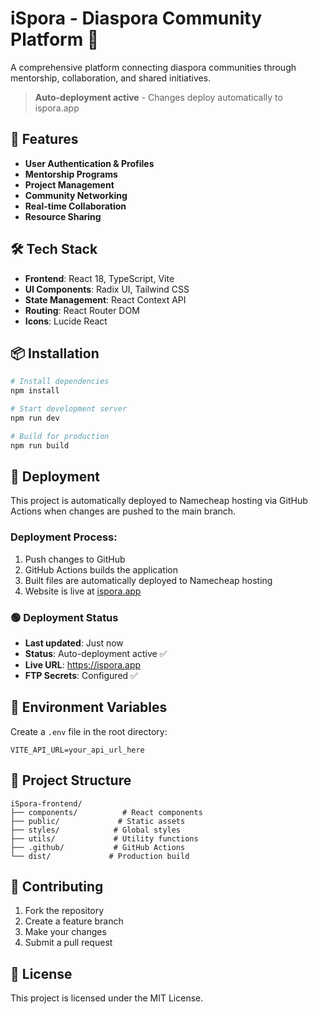 ﻿# iSpora - Diaspora Community Platform 🚀

A comprehensive platform connecting diaspora communities through mentorship, collaboration, and shared initiatives.

> **Auto-deployment active** - Changes deploy automatically to ispora.app

## 🚀 Features

- **User Authentication & Profiles**
- **Mentorship Programs**
- **Project Management**
- **Community Networking**
- **Real-time Collaboration**
- **Resource Sharing**

## 🛠️ Tech Stack

- **Frontend**: React 18, TypeScript, Vite
- **UI Components**: Radix UI, Tailwind CSS
- **State Management**: React Context API
- **Routing**: React Router DOM
- **Icons**: Lucide React

## 📦 Installation

```bash
# Install dependencies
npm install

# Start development server
npm run dev

# Build for production
npm run build
```

## 🚀 Deployment

This project is automatically deployed to Namecheap hosting via GitHub Actions when changes are pushed to the main branch.

### Deployment Process:
1. Push changes to GitHub
2. GitHub Actions builds the application
3. Built files are automatically deployed to Namecheap hosting
4. Website is live at [ispora.app](https://ispora.app)

### 🟢 Deployment Status
- **Last updated**: Just now
- **Status**: Auto-deployment active ✅
- **Live URL**: https://ispora.app
- **FTP Secrets**: Configured ✅

## 🔧 Environment Variables

Create a `.env` file in the root directory:

```env
VITE_API_URL=your_api_url_here
```

## 📁 Project Structure

```
iSpora-frontend/
├── components/          # React components
├── public/             # Static assets
├── styles/            # Global styles
├── utils/             # Utility functions
├── .github/           # GitHub Actions
└── dist/             # Production build
```

## 🤝 Contributing

1. Fork the repository
2. Create a feature branch
3. Make your changes
4. Submit a pull request

## 📄 License

This project is licensed under the MIT License.